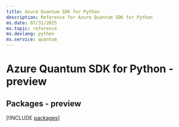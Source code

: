 ```yaml
---
title: Azure Quantum SDK for Python
description: Reference for Azure Quantum SDK for Python
ms.date: 07/31/2025
ms.topic: reference
ms.devlang: python
ms.service: quantum
---
```

# Azure Quantum SDK for Python - preview
## Packages - preview
[!INCLUDE [packages](quantum-index.md)]